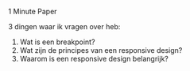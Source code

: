 1 Minute Paper

3 dingen waar ik vragen over heb:

1. Wat is een breakpoint?
2. Wat zijn de principes van een responsive design?
3. Waarom is een responsive design belangrijk?
